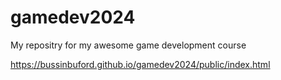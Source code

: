 # gamedev2024

My repositry for my awesome game development course

https://bussinbuford.github.io/gamedev2024/public/index.html
